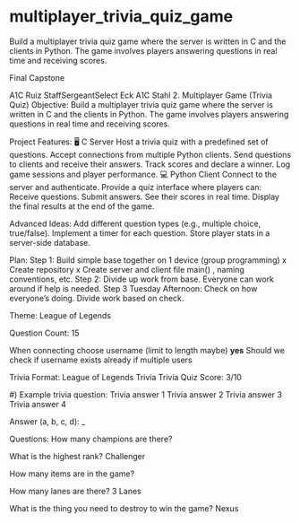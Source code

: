 # multiplayer_trivia_quiz_game
Build a multiplayer trivia quiz game where the server is written in C and the clients in Python. The game involves players answering questions in real time and receiving scores.

Final Capstone


A1C Ruiz
StaffSergeantSelect Eck
A1C Stahl
2. Multiplayer Game (Trivia Quiz)
Objective: Build a multiplayer trivia quiz game where the server is written in C and the clients in Python. The game involves players answering questions in real time and receiving scores.

Project Features:
🖥️ C Server
Host a trivia quiz with a predefined set of questions.
Accept connections from multiple Python clients.
Send questions to clients and receive their answers.
Track scores and declare a winner.
Log game sessions and player performance.
💻 Python Client
Connect to the server and authenticate.
Provide a quiz interface where players can:
Receive questions.
Submit answers.
See their scores in real time.
Display the final results at the end of the game.

Advanced Ideas:
Add different question types (e.g., multiple choice, true/false).
Implement a timer for each question.
Store player stats in a server-side database.

Plan:
Step 1:
	Build simple base together on 1 device (group programming)
x Create repository
x Create server and client file
main() , naming conventions, etc.
Step 2:
	Divide up work from base.
	Everyone can work around if help is needed.
Step 3 Tuesday Afternoon:
	Check on how everyone’s doing.
	Divide work based on check.

Theme:
League of Legends

Question Count:
15

When connecting choose username (limit to length maybe)
	__yes__ Should we check if username exists already if multiple users

 
Trivia Format:
League of Legends Trivia Trivia Quiz
Score: 3/10

#) Example trivia question:
Trivia answer 1
Trivia answer 2
Trivia answer 3
Trivia answer 4

Answer (a, b, c, d): _


Questions:
How many champions are there?

What is the highest rank?
	Challenger

How many items are in the game?

How many lanes are there?
	3 Lanes

What is the thing you need to destroy to win the game?
	Nexus





